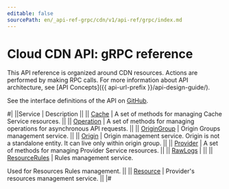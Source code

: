 ```yaml
---
editable: false
sourcePath: en/_api-ref-grpc/cdn/v1/api-ref/grpc/index.md
---
```


# Cloud CDN API: gRPC reference

This API reference is organized around CDN resources. Actions are performed by making RPC calls. For more information about API architecture, see [API Concepts]({{ api-url-prefix }}/api-design-guide/).

See the interface definitions of the API on [GitHub](https://github.com/yandex-cloud/cloudapi).

#|
||Service | Description ||
|| [Cache](Cache/index.md) | A set of methods for managing Cache Service resources. ||
|| [Operation](Operation/index.md) | A set of methods for managing operations for asynchronous API requests. ||
|| [OriginGroup](OriginGroup/index.md) | Origin Groups management service. ||
|| [Origin](Origin/index.md) | Origin management service.
Origin is not a standalone entity. It can live only within origin group. ||
|| [Provider](Provider/index.md) | A set of methods for managing Provider Service resources. ||
|| [RawLogs](RawLogs/index.md) |  ||
|| [ResourceRules](ResourceRules/index.md) | Rules management service.

Used for Resources Rules management. ||
|| [Resource](Resource/index.md) | Provider's resources management service. ||
|#
